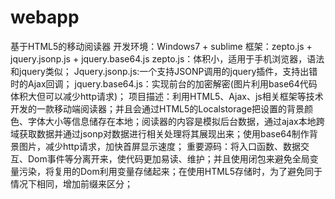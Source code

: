 # webapp
基于HTML5的移动阅读器
开发环境：Windows7 + sublime
框架：zepto.js + jquery.jsonp.js + jquery.base64.js
zepto.js：体积小，适用于手机浏览器，语法和jquery类似；
Jquery.jsonp.js:一个支持JSONP调用的jquery插件，支持出错时的Ajax回调；
jquery.base64.js：实现前台的加密解密(图片利用base64代码体积大但可以减少http请求)；
项目描述：利用HTML5、Ajax、js相关框架等技术开发的一款移动端阅读器；并且会通过HTML5的Localstorage把设置的背景颜色、字体大小等信息储存在本地；阅读器的内容是模拟后台数据，通过ajax本地跨域获取数据并通过jsonp对数据进行相关处理将其展现出来；使用base64制作背景图片，减少http请求，加快首屏显示速度；
重要源码：将入口函数、数据交互、Dom事件等分离开来，使代码更加易读、维护；并且使用闭包来避免全局变量污染，将复用的Dom利用变量存储起来；在使用HTML5存储时，为了避免同于情况下相同，增加前缀来区分；
